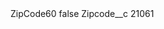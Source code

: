 <?xml version="1.0" encoding="UTF-8"?>
<CustomMetadata xmlns="http://soap.sforce.com/2006/04/metadata" xmlns:xsi="http://www.w3.org/2001/XMLSchema-instance" xmlns:xsd="http://www.w3.org/2001/XMLSchema">
    <label>ZipCode60</label>
    <protected>false</protected>
    <values>
        <field>Zipcode__c</field>
        <value xsi:type="xsd:string">21061</value>
    </values>
</CustomMetadata>
